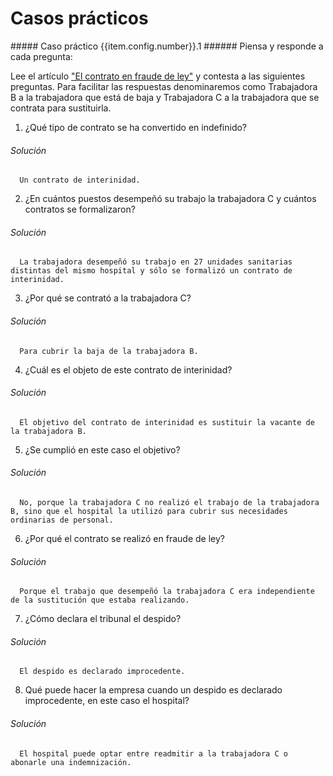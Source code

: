 # Casos prácticos

<div markdown="1" class="questions" data-id="{{item.config.number}}.">
##### Caso práctico {{item.config.number}}.1
###### Piensa y responde a cada pregunta:

Lee el artículo ["El contrato en fraude de ley"](http://www.smandaluz.com/contrato-de-interinidad-en-fraude-de-ley-es-indefinido-hasta-cobertura-reglamentaria-de-la-plaza) y contesta a las siguientes preguntas. Para facilitar las respuestas denominaremos como Trabajadora B a la trabajadora que está de baja y Trabajadora C a la trabajadora que se contrata para sustituirla.

1. ¿Qué tipo de contrato se ha convertido en indefinido?
    
  ###### Solución
      
      Un contrato de interinidad.
  
2. ¿En cuántos puestos desempeñó su trabajo la trabajadora C y cuántos contratos se formalizaron?

  ###### Solución
      
      La trabajadora desempeñó su trabajo en 27 unidades sanitarias distintas del mismo hospital y sólo se formalizó un contrato de interinidad.

3. ¿Por qué se contrató a la trabajadora C?

  ###### Solución
      
      Para cubrir la baja de la trabajadora B.

4. ¿Cuál es el objeto de este contrato de interinidad? 

  ###### Solución
      
      El objetivo del contrato de interinidad es sustituir la vacante de la trabajadora B.
  
5. ¿Se cumplió en este caso el objetivo?

  ###### Solución
      
      No, porque la trabajadora C no realizó el trabajo de la trabajadora B, sino que el hospital la utilizó para cubrir sus necesidades ordinarias de personal.
  
6. ¿Por qué el contrato se realizó en fraude de ley?

  ###### Solución
      
      Porque el trabajo que desempeñó la trabajadora C era independiente de la sustitución que estaba realizando.
  
7. ¿Cómo declara el tribunal el despido?

  ###### Solución
  
      El despido es declarado improcedente.
  
8. Qué puede hacer la empresa cuando un despido es declarado improcedente, en este caso el hospital?

  ###### Solución
  
      El hospital puede optar entre readmitir a la trabajadora C o abonarle una indemnización.
  
</div>

